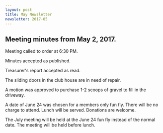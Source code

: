 ```yaml
---
layout: post
title: May Newsletter
newsletter: 2017-05
---
```

## Meeting minutes from May 2, 2017.

Meeting called to order at 6:30 PM.

Minutes accepted as published.

Treasurer's report accepted as read.

The sliding doors in the club house are in need of repair.

A motion was approved to purchase 1-2 scoops of gravel to fill in the driveway.

A date of June 24 was chosen for a members only fun fly. There will be no charge
to attend. Lunch will be served. Donations are welcome.

The July meeting will be held at the June 24 fun fly instead of the normal date.
The meeting will be held before lunch.

